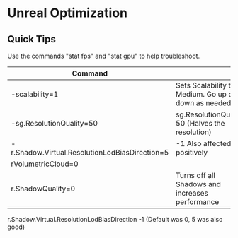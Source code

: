 # Unreal Optimization

## Quick Tips

Use the commands "stat fps" and "stat gpu" to help troubleshoot.

<table data-full-width="true"><thead><tr><th width="404">Command</th><th></th></tr></thead><tbody><tr><td>-scalability=1</td><td>Sets Scalability to Medium. Go up or down as needed</td></tr><tr><td>-sg.ResolutionQuality=50</td><td>sg.ResolutionQuality 50 (Halves the resolution)</td></tr><tr><td>-r.Shadow.Virtual.ResolutionLodBiasDirection=5</td><td>-1 Also affected it positively</td></tr><tr><td>rVolumetricCloud=0</td><td></td></tr><tr><td>r.ShadowQuality=0</td><td>Turns off all Shadows and increases performance</td></tr></tbody></table>



r.Shadow.Virtual.ResolutionLodBiasDirection -1  (Default was 0, 5 was also good)







